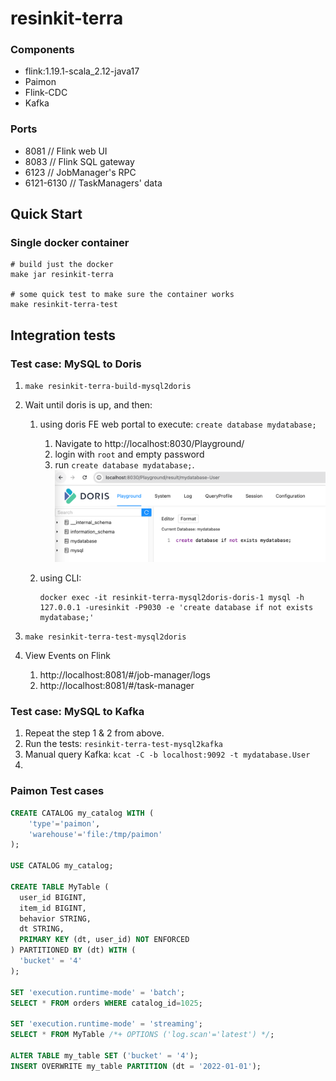 # resinkit-terra

### Components

- flink:1.19.1-scala_2.12-java17
- Paimon
- Flink-CDC
- Kafka

### Ports

- 8081 // Flink web UI
- 8083 // Flink SQL gateway
- 6123 // JobManager's RPC
- 6121-6130 // TaskManagers' data

## Quick Start

### Single docker container

```shell
# build just the docker
make jar resinkit-terra

# some quick test to make sure the container works
make resinkit-terra-test
```

## Integration tests

### Test case: MySQL to Doris

1. `make resinkit-terra-build-mysql2doris`
2. Wait until doris is up, and then:

   1. using doris FE web portal to execute: `create database mydatabase;`
      1. Navigate to http://localhost:8030/Playground/
      2. login with `root` and empty password
      3. run `create database mydatabase;`. ![alt text](../images/doris_create_mydatabase.png)
   2. using CLI:

      ```shell
      docker exec -it resinkit-terra-mysql2doris-doris-1 mysql -h 127.0.0.1 -uresinkit -P9030 -e 'create database if not exists mydatabase;'
      ```

3. `make resinkit-terra-test-mysql2doris`
4. View Events on Flink
   1. http://localhost:8081/#/job-manager/logs
   2. http://localhost:8081/#/task-manager

### Test case: MySQL to Kafka

1. Repeat the step 1 & 2 from above.
2. Run the tests: `resinkit-terra-test-mysql2kafka`
3. Manual query Kafka: `kcat -C -b localhost:9092 -t mydatabase.User`
4.

### Paimon Test cases

```sql
CREATE CATALOG my_catalog WITH (
    'type'='paimon',
    'warehouse'='file:/tmp/paimon'
);

USE CATALOG my_catalog;

CREATE TABLE MyTable (
  user_id BIGINT,
  item_id BIGINT,
  behavior STRING,
  dt STRING,
  PRIMARY KEY (dt, user_id) NOT ENFORCED
) PARTITIONED BY (dt) WITH (
  'bucket' = '4'
);

SET 'execution.runtime-mode' = 'batch';
SELECT * FROM orders WHERE catalog_id=1025;

SET 'execution.runtime-mode' = 'streaming';
SELECT * FROM MyTable /*+ OPTIONS ('log.scan'='latest') */;

ALTER TABLE my_table SET ('bucket' = '4');
INSERT OVERWRITE my_table PARTITION (dt = '2022-01-01');
```
